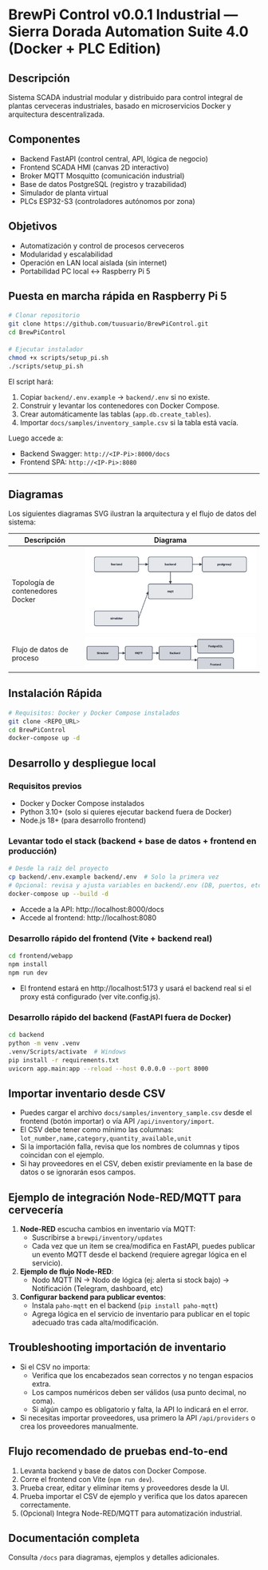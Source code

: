 # BrewPi Control v0.0.1 Industrial — Sierra Dorada Automation Suite 4.0 (Docker + PLC Edition)

## Descripción
Sistema SCADA industrial modular y distribuido para control integral de plantas cerveceras industriales, basado en microservicios Docker y arquitectura descentralizada.

## Componentes
- Backend FastAPI (control central, API, lógica de negocio)
- Frontend SCADA HMI (canvas 2D interactivo)
- Broker MQTT Mosquitto (comunicación industrial)
- Base de datos PostgreSQL (registro y trazabilidad)
- Simulador de planta virtual
- PLCs ESP32-S3 (controladores autónomos por zona)

## Objetivos
- Automatización y control de procesos cerveceros
- Modularidad y escalabilidad
- Operación en LAN local aislada (sin internet)
- Portabilidad PC local ↔ Raspberry Pi 5

## Puesta en marcha rápida en Raspberry Pi 5

```bash
# Clonar repositorio
git clone https://github.com/tuusuario/BrewPiControl.git
cd BrewPiControl

# Ejecutar instalador
chmod +x scripts/setup_pi.sh
./scripts/setup_pi.sh
```

El script hará:
1. Copiar `backend/.env.example` → `backend/.env` si no existe.
2. Construir y levantar los contenedores con Docker Compose.
3. Crear automáticamente las tablas (`app.db.create_tables`).
4. Importar `docs/samples/inventory_sample.csv` si la tabla está vacía.

Luego accede a:
* Backend Swagger: `http://<IP-Pi>:8000/docs`
* Frontend SPA: `http://<IP-Pi>:8080`

---

## Diagramas

Los siguientes diagramas SVG ilustran la arquitectura y el flujo de datos del sistema:

| Descripción | Diagrama |
|-------------|----------|
| Topología de contenedores Docker | ![Docker Topology](docs/diagrams/docker_topology.svg) |
| Flujo de datos de proceso | ![Data Flow](docs/diagrams/data_flow.svg) |

## Instalación Rápida
```bash
# Requisitos: Docker y Docker Compose instalados
git clone <REPO_URL>
cd BrewPiControl
docker-compose up -d
```

## Desarrollo y despliegue local

### Requisitos previos
- Docker y Docker Compose instalados
- Python 3.10+ (solo si quieres ejecutar backend fuera de Docker)
- Node.js 18+ (para desarrollo frontend)

### Levantar todo el stack (backend + base de datos + frontend en producción)
```bash
# Desde la raíz del proyecto
cp backend/.env.example backend/.env  # Solo la primera vez
# Opcional: revisa y ajusta variables en backend/.env (DB, puertos, etc)
docker-compose up --build -d
```
- Accede a la API: http://localhost:8000/docs
- Accede al frontend: http://localhost:8080

### Desarrollo rápido del frontend (Vite + backend real)
```bash
cd frontend/webapp
npm install
npm run dev
```
- El frontend estará en http://localhost:5173 y usará el backend real si el proxy está configurado (ver vite.config.js).

### Desarrollo rápido del backend (FastAPI fuera de Docker)
```bash
cd backend
python -m venv .venv
.venv/Scripts/activate  # Windows
pip install -r requirements.txt
uvicorn app.main:app --reload --host 0.0.0.0 --port 8000
```

## Importar inventario desde CSV
- Puedes cargar el archivo `docs/samples/inventory_sample.csv` desde el frontend (botón importar) o vía API `/api/inventory/import`.
- El CSV debe tener como mínimo las columnas: `lot_number,name,category,quantity_available,unit`
- Si la importación falla, revisa que los nombres de columnas y tipos coincidan con el ejemplo.
- Si hay proveedores en el CSV, deben existir previamente en la base de datos o se ignorarán esos campos.

## Ejemplo de integración Node-RED/MQTT para cervecería
1. **Node-RED** escucha cambios en inventario vía MQTT:
   - Suscribirse a `brewpi/inventory/updates`
   - Cada vez que un item se crea/modifica en FastAPI, puedes publicar un evento MQTT desde el backend (requiere agregar lógica en el servicio).
2. **Ejemplo de flujo Node-RED**:
   - Nodo MQTT IN → Nodo de lógica (ej: alerta si stock bajo) → Notificación (Telegram, dashboard, etc)
3. **Configurar backend para publicar eventos**:
   - Instala `paho-mqtt` en el backend (`pip install paho-mqtt`)
   - Agrega lógica en el servicio de inventario para publicar en el topic adecuado tras cada alta/modificación.

## Troubleshooting importación de inventario
- Si el CSV no importa:
  - Verifica que los encabezados sean correctos y no tengan espacios extra.
  - Los campos numéricos deben ser válidos (usa punto decimal, no coma).
  - Si algún campo es obligatorio y falta, la API lo indicará en el error.
- Si necesitas importar proveedores, usa primero la API `/api/providers` o crea los proveedores manualmente.

## Flujo recomendado de pruebas end-to-end
1. Levanta backend y base de datos con Docker Compose.
2. Corre el frontend con Vite (`npm run dev`).
3. Prueba crear, editar y eliminar items y proveedores desde la UI.
4. Prueba importar el CSV de ejemplo y verifica que los datos aparecen correctamente.
5. (Opcional) Integra Node-RED/MQTT para automatización industrial.

## Documentación completa
Consulta `/docs` para diagramas, ejemplos y detalles adicionales.
